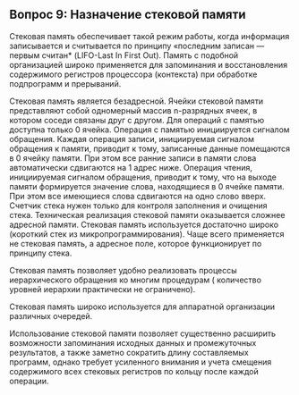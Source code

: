 ﻿## Вопрос 9: Назначение стековой памяти

Стековая память обеспечивает такой режим работы, когда информация записывается и считывается по принципу «последним записан — первым считан* (LIFO-Last In First Out). Память с подобной организацией широко применяется для запоминания и восстановления содержимого регистров процессора (контекста) при обработке подпрограмм и прерываний.

Стековая память является безадресной. Ячейки стековой памяти представляют собой одномерный массив n-разрядных ячеек, в котором соседи связаны друг с другом.
Для операций с памятью доступна только 0 ячейка. Операция с памятью инициируется сигналом обращения.
Каждая операция записи, инициируемая сигналом обращения к памяти, приводит к тому, записанные данные помещаются в 0 ячейку памяти. При этом все ранние записи в памяти слова автоматически сдвигаются на 1 адрес ниже. Операция чтения, инициируемая сигналом обращения, приводит к тому, что на выходе памяти формируется значение слова, находящиеся в 0 ячейке памяти. При этом все имеющиеся слова сдвигаются на одно слово вверх. Счетчик стека нужен только для контроля заполнения и очищения стека. Техническая реализация стековой памяти оказывается сложнее адресной памяти. Стековая память используется достаточно широко (короткий стек из микропрограммирования). Чаще всего применяется не стековая память, а адресное поле, которое функционирует по принципу стека.

Стековая память позволяет удобно реализовать процессы иерархического обращения ко многим процедурам ( количество уровней иерархии практически не ограничено).

Стековая память широко используется для аппаратной организации различных очередей.

Использование стековой памяти позволяет существенно расширить возможности запоминания исходных данных и промежуточных результатов, а также заметно сократить длину составляемых программ, однако требует усиленного внимания и учета смещения содержимого всех стековых регистров по кольцу после каждой операции.